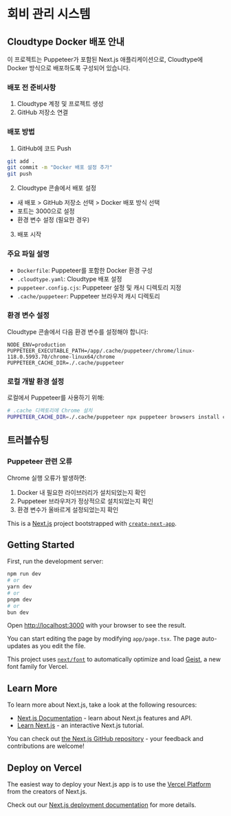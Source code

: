 # 회비 관리 시스템

## Cloudtype Docker 배포 안내

이 프로젝트는 Puppeteer가 포함된 Next.js 애플리케이션으로, Cloudtype에 Docker 방식으로 배포하도록 구성되어 있습니다.

### 배포 전 준비사항

1. Cloudtype 계정 및 프로젝트 생성
2. GitHub 저장소 연결

### 배포 방법

1. GitHub에 코드 Push

```bash
git add .
git commit -m "Docker 배포 설정 추가"
git push
```

2. Cloudtype 콘솔에서 배포 설정

- 새 배포 > GitHub 저장소 선택 > Docker 배포 방식 선택
- 포트는 3000으로 설정
- 환경 변수 설정 (필요한 경우)

3. 배포 시작

### 주요 파일 설명

- `Dockerfile`: Puppeteer를 포함한 Docker 환경 구성
- `.cloudtype.yaml`: Cloudtype 배포 설정
- `puppeteer.config.cjs`: Puppeteer 설정 및 캐시 디렉토리 지정
- `.cache/puppeteer`: Puppeteer 브라우저 캐시 디렉토리

### 환경 변수 설정

Cloudtype 콘솔에서 다음 환경 변수를 설정해야 합니다:

```
NODE_ENV=production
PUPPETEER_EXECUTABLE_PATH=/app/.cache/puppeteer/chrome/linux-118.0.5993.70/chrome-linux64/chrome
PUPPETEER_CACHE_DIR=./.cache/puppeteer
```

### 로컬 개발 환경 설정

로컬에서 Puppeteer를 사용하기 위해:

```bash
# .cache 디렉토리에 Chrome 설치
PUPPETEER_CACHE_DIR=./.cache/puppeteer npx puppeteer browsers install chrome
```

## 트러블슈팅

### Puppeteer 관련 오류

Chrome 실행 오류가 발생하면:

1. Docker 내 필요한 라이브러리가 설치되었는지 확인
2. Puppeteer 브라우저가 정상적으로 설치되었는지 확인
3. 환경 변수가 올바르게 설정되었는지 확인

This is a [Next.js](https://nextjs.org) project bootstrapped with [`create-next-app`](https://nextjs.org/docs/app/api-reference/cli/create-next-app).

## Getting Started

First, run the development server:

```bash
npm run dev
# or
yarn dev
# or
pnpm dev
# or
bun dev
```

Open [http://localhost:3000](http://localhost:3000) with your browser to see the result.

You can start editing the page by modifying `app/page.tsx`. The page auto-updates as you edit the file.

This project uses [`next/font`](https://nextjs.org/docs/app/building-your-application/optimizing/fonts) to automatically optimize and load [Geist](https://vercel.com/font), a new font family for Vercel.

## Learn More

To learn more about Next.js, take a look at the following resources:

- [Next.js Documentation](https://nextjs.org/docs) - learn about Next.js features and API.
- [Learn Next.js](https://nextjs.org/learn) - an interactive Next.js tutorial.

You can check out [the Next.js GitHub repository](https://github.com/vercel/next.js) - your feedback and contributions are welcome!

## Deploy on Vercel

The easiest way to deploy your Next.js app is to use the [Vercel Platform](https://vercel.com/new?utm_medium=default-template&filter=next.js&utm_source=create-next-app&utm_campaign=create-next-app-readme) from the creators of Next.js.

Check out our [Next.js deployment documentation](https://nextjs.org/docs/app/building-your-application/deploying) for more details.
